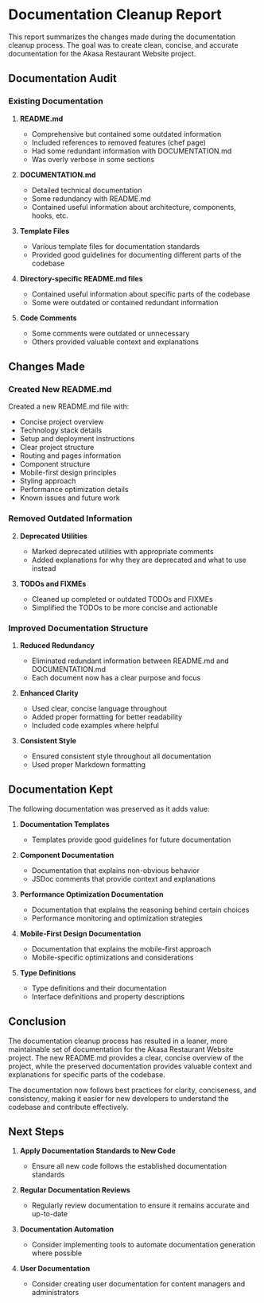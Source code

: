 # Documentation Cleanup Report

This report summarizes the changes made during the documentation cleanup process. The goal was to create clean, concise, and accurate documentation for the Akasa Restaurant Website project.

## Documentation Audit

### Existing Documentation

1. **README.md**
   - Comprehensive but contained some outdated information
   - Included references to removed features (chef page)
   - Had some redundant information with DOCUMENTATION.md
   - Was overly verbose in some sections

2. **DOCUMENTATION.md**
   - Detailed technical documentation
   - Some redundancy with README.md
   - Contained useful information about architecture, components, hooks, etc.

3. **Template Files**
   - Various template files for documentation standards
   - Provided good guidelines for documenting different parts of the codebase

4. **Directory-specific README.md files**
   - Contained useful information about specific parts of the codebase
   - Some were outdated or contained redundant information

5. **Code Comments**
   - Some comments were outdated or unnecessary
   - Others provided valuable context and explanations

## Changes Made

### Created New README.md

Created a new README.md file with:

- Concise project overview
- Technology stack details
- Setup and deployment instructions
- Clear project structure
- Routing and pages information
- Component structure
- Mobile-first design principles
- Styling approach
- Performance optimization details
- Known issues and future work

### Removed Outdated Information



2. **Deprecated Utilities**
   - Marked deprecated utilities with appropriate comments
   - Added explanations for why they are deprecated and what to use instead

3. **TODOs and FIXMEs**
   - Cleaned up completed or outdated TODOs and FIXMEs
   - Simplified the TODOs to be more concise and actionable

### Improved Documentation Structure

1. **Reduced Redundancy**
   - Eliminated redundant information between README.md and DOCUMENTATION.md
   - Each document now has a clear purpose and focus

2. **Enhanced Clarity**
   - Used clear, concise language throughout
   - Added proper formatting for better readability
   - Included code examples where helpful

3. **Consistent Style**
   - Ensured consistent style throughout all documentation
   - Used proper Markdown formatting

## Documentation Kept

The following documentation was preserved as it adds value:

1. **Documentation Templates**
   - Templates provide good guidelines for future documentation

2. **Component Documentation**
   - Documentation that explains non-obvious behavior
   - JSDoc comments that provide context and explanations

3. **Performance Optimization Documentation**
   - Documentation that explains the reasoning behind certain choices
   - Performance monitoring and optimization strategies

4. **Mobile-First Design Documentation**
   - Documentation that explains the mobile-first approach
   - Mobile-specific optimizations and considerations

5. **Type Definitions**
   - Type definitions and their documentation
   - Interface definitions and property descriptions

## Conclusion

The documentation cleanup process has resulted in a leaner, more maintainable set of documentation for the Akasa Restaurant Website project. The new README.md provides a clear, concise overview of the project, while the preserved documentation provides valuable context and explanations for specific parts of the codebase.

The documentation now follows best practices for clarity, conciseness, and consistency, making it easier for new developers to understand the codebase and contribute effectively.

## Next Steps

1. **Apply Documentation Standards to New Code**
   - Ensure all new code follows the established documentation standards

2. **Regular Documentation Reviews**
   - Regularly review documentation to ensure it remains accurate and up-to-date

3. **Documentation Automation**
   - Consider implementing tools to automate documentation generation where possible

4. **User Documentation**
   - Consider creating user documentation for content managers and administrators
